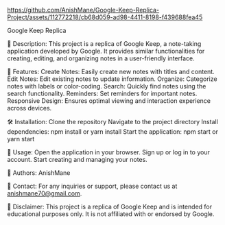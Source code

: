 


https://github.com/AnishMane/Google-Keep-Replica-Project/assets/112772218/cb68d059-ad98-4411-8198-f439688fea45



Google Keep Replica

📝 Description:
This project is a replica of Google Keep, a note-taking application developed by Google. It provides similar functionalities for creating, editing, and organizing notes in a user-friendly interface.

🚀 Features:
Create Notes: Easily create new notes with titles and content.
Edit Notes: Edit existing notes to update information.
Organize: Categorize notes with labels or color-coding.
Search: Quickly find notes using the search functionality.
Reminders: Set reminders for important notes.
Responsive Design: Ensures optimal viewing and interaction experience across devices.

🛠️ Installation:
Clone the repository
Navigate to the project directory
Install dependencies: npm install or yarn install
Start the application: npm start or yarn start

🔧 Usage:
Open the application in your browser.
Sign up or log in to your account.
Start creating and managing your notes.

👥 Authors:
AnishMane

📧 Contact:
For any inquiries or support, please contact us at anishmane70@gmail.com.

🚨 Disclaimer:
This project is a replica of Google Keep and is intended for educational purposes only. It is not affiliated with or endorsed by Google.
